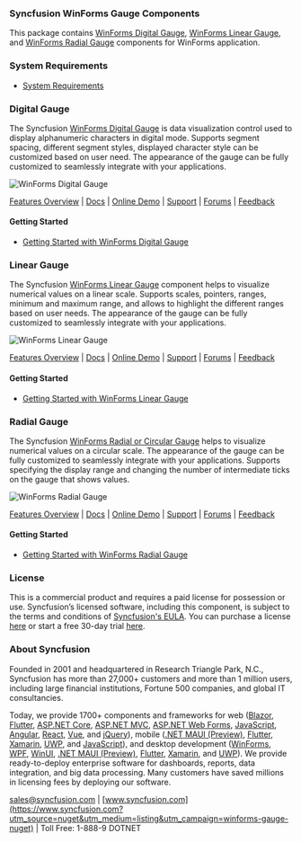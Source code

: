 ### Syncfusion WinForms Gauge Components
This package contains [WinForms Digital Gauge](https://www.syncfusion.com/winforms-ui-controls/digital-gauge?utm_source=nuget&utm_medium=listing&utm_campaign=winforms-gauge-nuget), [WinForms Linear Gauge](https://www.syncfusion.com/winforms-ui-controls/linear-gauge?utm_source=nuget&utm_medium=listing&utm_campaign=winforms-gauge-nuget), and [WinForms Radial Gauge](https://www.syncfusion.com/winforms-ui-controls/radial-gauge?utm_source=nuget&utm_medium=listing&utm_campaign=winforms-gauge-nuget) components for WinForms application.

### System Requirements

* [System Requirements](https://help.syncfusion.com/windowsforms/installation/system-requirements?utm_source=nuget&utm_medium=listing&utm_campaign=winforms-gauge-nuget)

### Digital Gauge

The Syncfusion [WinForms Digital Gauge](https://www.syncfusion.com/winforms-ui-controls/digital-gauge?utm_source=nuget&utm_medium=listing&utm_campaign=winforms-gauge-nuget) is data visualization control used to display alphanumeric characters in digital mode. Supports segment spacing, different segment styles, displayed character style can be customized based on user need. The appearance of the gauge can be fully customized to seamlessly integrate with your applications.

![WinForms Digital Gauge](https://cdn.syncfusion.com/nuget-readme/winforms/winforms-digitalgauge.png)

[Features Overview](https://www.syncfusion.com/winforms-ui-controls/digital-gauge?utm_source=nuget&utm_medium=listing&utm_campaign=winforms-gauge-nuget) | [Docs](https://help.syncfusion.com/windowsforms/radial-gauge/digital-gauge?utm_source=nuget&utm_medium=listing&utm_campaign=winforms-gauge-nuget) | [Online Demo](https://github.com/syncfusion/winforms-demos?utm_source=nuget&utm_medium=listing&utm_campaign=winforms-gauge-nuget) | [Support](https://support.syncfusion.com/create?utm_source=nuget&utm_medium=listing&utm_campaign=winforms-gauge-nuget) | [Forums](https://www.syncfusion.com/forums/windowsforms?utm_source=nuget&utm_medium=listing&utm_campaign=winforms-gauge-nuget) | [Feedback](https://www.syncfusion.com/feedback/winforms?utm_source=nuget&utm_medium=listing&utm_campaign=winforms-gauge-nuget)

#### Getting Started

* [Getting Started with WinForms Digital Gauge](https://help.syncfusion.com/windowsforms/radial-gauge/digital-gauge?utm_source=nuget&utm_medium=listing&utm_campaign=winforms-gauge-nuget)

### Linear Gauge

The Syncfusion [WinForms Linear Gauge](https://www.syncfusion.com/winforms-ui-controls/linear-gauge?utm_source=nuget&utm_medium=listing&utm_campaign=winforms-gauge-nuget) component helps to visualize numerical values on a linear scale. Supports scales, pointers, ranges, minimum and maximum range, and allows to highlight the different ranges based on user needs. The appearance of the gauge can be fully customized to seamlessly integrate with your applications.

![WinForms Linear Gauge](https://cdn.syncfusion.com/nuget-readme/winforms/winforms-lineargauge.PNG)

[Features Overview](https://www.syncfusion.com/winforms-ui-controls/linear-gauge?utm_source=nuget&utm_medium=listing&utm_campaign=winforms-gauge-nuget) | [Docs](https://help.syncfusion.com/windowsforms/radial-gauge/linear-gauge?utm_source=nuget&utm_medium=listing&utm_campaign=winforms-gauge-nuget) | [Online Demo](https://github.com/syncfusion/winforms-demos?utm_source=nuget&utm_medium=listing&utm_campaign=winforms-gauge-nuget) | [Support](https://support.syncfusion.com/create?utm_source=nuget&utm_medium=listing&utm_campaign=winforms-gauge-nuget) | [Forums](https://www.syncfusion.com/forums/windowsforms?utm_source=nuget&utm_medium=listing&utm_campaign=winforms-gauge-nuget) | [Feedback](https://www.syncfusion.com/feedback/winforms?utm_source=nuget&utm_medium=listing&utm_campaign=winforms-gauge-nuget)

#### Getting Started

* [Getting Started with WinForms Linear Gauge](https://help.syncfusion.com/windowsforms/radial-gauge/linear-gauge?utm_source=nuget&utm_medium=listing&utm_campaign=winforms-gauge-nuget)

### Radial Gauge

The Syncfusion [WinForms Radial or Circular Gauge](https://www.syncfusion.com/winforms-ui-controls/radial-gauge?utm_source=nuget&utm_medium=listing&utm_campaign=winforms-gauge-nuget) helps to visualize numerical values on a circular scale. The appearance of the gauge can be fully customized to seamlessly integrate with your applications. Supports specifying the display range and changing the number of intermediate ticks on the gauge that shows values.

![WinForms Radial Gauge](https://cdn.syncfusion.com/nuget-readme/winforms/winforms-radialgauge.PNG)

[Features Overview](https://www.syncfusion.com/winforms-ui-controls/radial-gauge?utm_source=nuget&utm_medium=listing&utm_campaign=winforms-gauge-nuget) | [Docs](https://help.syncfusion.com/windowsforms/radial-gauge/radial-gauge?utm_source=nuget&utm_medium=listing&utm_campaign=winforms-gauge-nuget) | [Online Demo](https://github.com/syncfusion/winforms-demos?utm_source=nuget&utm_medium=listing&utm_campaign=winforms-gauge-nuget) | [Support](https://support.syncfusion.com/create?utm_source=nuget&utm_medium=listing&utm_campaign=winforms-gauge-nuget) | [Forums](https://www.syncfusion.com/forums/windowsforms?utm_source=nuget&utm_medium=listing&utm_campaign=winforms-gauge-nuget) | [Feedback](https://www.syncfusion.com/feedback/winforms?utm_source=nuget&utm_medium=listing&utm_campaign=winforms-gauge-nuget)

#### Getting Started

* [Getting Started with WinForms Radial Gauge](https://help.syncfusion.com/windowsforms/radial-gauge/linear-gauge?utm_source=nuget&utm_medium=listing&utm_campaign=winforms-gauge-nuget)

### License

This is a commercial product and requires a paid license for possession or use. Syncfusion’s licensed software, including this component, is subject to the terms and conditions of [Syncfusion's EULA](https://www.syncfusion.com/eula/es/?utm_source=nuget&utm_medium=listing&utm_campaign=winforms-gauge-nuget). You can purchase a license [here](https://www.syncfusion.com/sales/products?utm_source=nuget&utm_medium=listing&utm_campaign=winforms-gauge-nuget) or start a free 30-day trial [here](https://www.syncfusion.com/account/manage-trials/start-trials?utm_source=nuget&utm_medium=listing&utm_campaign=winforms-gauge-nuget).

### About Syncfusion

Founded in 2001 and headquartered in Research Triangle Park, N.C., Syncfusion has more than 27,000+ customers and more than 1 million users, including large financial institutions, Fortune 500 companies, and global IT consultancies.
 
Today, we provide 1700+ components and frameworks for web ([Blazor](https://www.syncfusion.com/blazor-components?utm_source=nuget&utm_medium=listing&utm_campaign=winforms-gauge-nuget), [Flutter](https://www.syncfusion.com/flutter-widgets?utm_source=nuget&utm_medium=listing&utm_campaign=winforms-gauge-nuget), [ASP.NET Core](https://www.syncfusion.com/aspnet-core-ui-controls?utm_source=nuget&utm_medium=listing&utm_campaign=winforms-gauge-nuget), [ASP.NET MVC](https://www.syncfusion.com/aspnet-mvc-ui-controls?utm_source=nuget&utm_medium=listing&utm_campaign=winforms-gauge-nuget), [ASP.NET Web Forms](https://www.syncfusion.com/jquery/aspnet-webforms-ui-controls?utm_source=nuget&utm_medium=listing&utm_campaign=winforms-gauge-nuget), [JavaScript](https://www.syncfusion.com/javascript-ui-controls?utm_source=nuget&utm_medium=listing&utm_campaign=winforms-gauge-nuget), [Angular](https://www.syncfusion.com/angular-ui-components?utm_source=nuget&utm_medium=listing&utm_campaign=winforms-gauge-nuget), [React](https://www.syncfusion.com/react-ui-components?utm_source=nuget&utm_medium=listing&utm_campaign=winforms-gauge-nuget), [Vue](https://www.syncfusion.com/vue-ui-components?utm_source=nuget&utm_medium=listing&utm_campaign=winforms-gauge-nuget), and [jQuery](https://www.syncfusion.com/jquery-ui-widgets?utm_source=nuget&utm_medium=listing&utm_campaign=winforms-gauge-nuget)), mobile ([.NET MAUI (Preview)](https://www.syncfusion.com/maui-controls?utm_source=nuget&utm_medium=listing&utm_campaign=winforms-gauge-nuget), [Flutter](https://www.syncfusion.com/flutter-widgets?utm_source=nuget&utm_medium=listing&utm_campaign=winforms-gauge-nuget), [Xamarin](https://www.syncfusion.com/xamarin-ui-controls?utm_source=nuget&utm_medium=listing&utm_campaign=winforms-gauge-nuget), [UWP](https://www.syncfusion.com/uwp-ui-controls?utm_source=nuget&utm_medium=listing&utm_campaign=winforms-gauge-nuget), and [JavaScript](https://www.syncfusion.com/javascript-ui-controls?utm_source=nuget&utm_medium=listing&utm_campaign=winforms-gauge-nuget)), and desktop development ([WinForms](https://www.syncfusion.com/winforms-ui-controls?utm_source=nuget&utm_medium=listing&utm_campaign=winforms-gauge-nuget), [WPF](https://www.syncfusion.com/wpf-controls?utm_source=nuget&utm_medium=listing&utm_campaign=winforms-gauge-nuget), [WinUI](https://www.syncfusion.com/winui-controls?utm_source=nuget&utm_medium=listing&utm_campaign=winforms-gauge-nuget), [.NET MAUI (Preview)](https://www.syncfusion.com/maui-controls?utm_source=nuget&utm_medium=listing&utm_campaign=winforms-gauge-nuget), [Flutter](https://www.syncfusion.com/flutter-widgets?utm_source=nuget&utm_medium=listing&utm_campaign=winforms-gauge-nuget), [Xamarin](https://www.syncfusion.com/xamarin-ui-controls?utm_source=nuget&utm_medium=listing&utm_campaign=winforms-gauge-nuget), and [UWP](https://www.syncfusion.com/uwp-ui-controls?utm_source=nuget&utm_medium=listing&utm_campaign=winforms-gauge-nuget)). We provide ready-to-deploy enterprise software for dashboards, reports, data integration, and big data processing. Many customers have saved millions in licensing fees by deploying our software.

[sales@syncfusion.com](mailto:sales@syncfusion.com?Subject=Syncfusion%20WinForms%20Gauge-%20NuGet) | [www.syncfusion.com](https://www.syncfusion.com?utm_source=nuget&utm_medium=listing&utm_campaign=winforms-gauge-nuget) | Toll Free: 1-888-9 DOTNET


